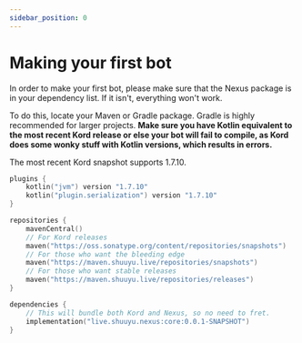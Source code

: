 ```yaml
---
sidebar_position: 0
---
```


# Making your first bot
In order to make your first bot, please make sure that the Nexus package is in your dependency list. 
If it isn't, everything won't work. 

To do this, locate your Maven or Gradle package. Gradle is highly recommended for larger projects. 
**Make sure you have Kotlin equivalent to the most recent Kord release or else your bot will fail to 
compile, as Kord does some wonky stuff with Kotlin versions, which results in errors.**

The most recent Kord snapshot supports 1.7.10.

```kotlin
plugins {
    kotlin("jvm") version "1.7.10"
    kotlin("plugin.serialization") version "1.7.10"
}

repositories {
    mavenCentral()
    // For Kord releases
    maven("https://oss.sonatype.org/content/repositories/snapshots")
    // For those who want the bleeding edge
    maven("https://maven.shuuyu.live/repositories/snapshots")
    // For those who want stable releases
    maven("https://maven.shuuyu.live/repositories/releases")
}

dependencies {
    // This will bundle both Kord and Nexus, so no need to fret.
    implementation("live.shuuyu.nexus:core:0.0.1-SNAPSHOT")
}
```

